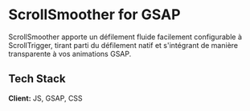 # ScrollSmoother for GSAP

ScrollSmoother apporte un défilement fluide facilement configurable à ScrollTrigger, tirant parti du défilement natif et s'intégrant de manière transparente à vos animations GSAP.

## Tech Stack

**Client:** JS, GSAP, CSS